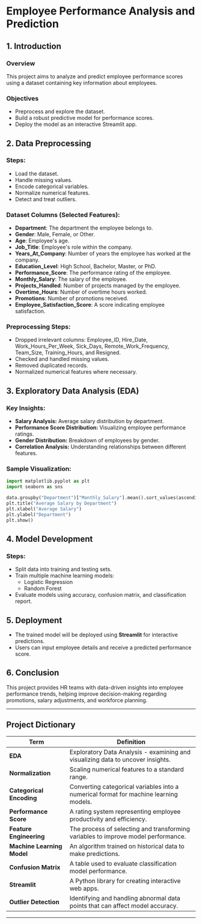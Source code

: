# Employee Performance Analysis and Prediction

## 1. Introduction

### Overview
This project aims to analyze and predict employee performance scores using a dataset containing key information about employees.

### Objectives
- Preprocess and explore the dataset.
- Build a robust predictive model for performance scores.
- Deploy the model as an interactive Streamlit app.

## 2. Data Preprocessing

### Steps:
- Load the dataset.
- Handle missing values.
- Encode categorical variables.
- Normalize numerical features.
- Detect and treat outliers.

### Dataset Columns (Selected Features):
- **Department**: The department the employee belongs to.
- **Gender**: Male, Female, or Other.
- **Age**: Employee's age.
- **Job_Title**: Employee's role within the company.
- **Years_At_Company**: Number of years the employee has worked at the company.
- **Education_Level**: High School, Bachelor, Master, or PhD.
- **Performance_Score**: The performance rating of the employee.
- **Monthly_Salary**: The salary of the employee.
- **Projects_Handled**: Number of projects managed by the employee.
- **Overtime_Hours**: Number of overtime hours worked.
- **Promotions**: Number of promotions received.
- **Employee_Satisfaction_Score**: A score indicating employee satisfaction.

### Preprocessing Steps:
- Dropped irrelevant columns: Employee_ID, Hire_Date, Work_Hours_Per_Week, Sick_Days, Remote_Work_Frequency, Team_Size, Training_Hours, and Resigned.
- Checked and handled missing values.
- Removed duplicated records.
- Normalized numerical features where necessary.

## 3. Exploratory Data Analysis (EDA)

### Key Insights:
- **Salary Analysis:** Average salary distribution by department.
- **Performance Score Distribution:** Visualizing employee performance ratings.
- **Gender Distribution:** Breakdown of employees by gender.
- **Correlation Analysis:** Understanding relationships between different features.

### Sample Visualization:
```python
import matplotlib.pyplot as plt
import seaborn as sns

data.groupby("Department")["Monthly_Salary"].mean().sort_values(ascending=True).plot(kind="barh", color="skyblue")
plt.title("Average Salary by Department")
plt.xlabel("Average Salary")
plt.ylabel("Department")
plt.show()
```

## 4. Model Development

### Steps:
- Split data into training and testing sets.
- Train multiple machine learning models:
  - Logistic Regression
  - Random Forest
- Evaluate models using accuracy, confusion matrix, and classification report.

## 5. Deployment
- The trained model will be deployed using **Streamlit** for interactive predictions.
- Users can input employee details and receive a predicted performance score.

## 6. Conclusion
This project provides HR teams with data-driven insights into employee performance trends, helping improve decision-making regarding promotions, salary adjustments, and workforce planning.

---

## Project Dictionary

| Term                      | Definition |
|---------------------------|------------|
| **EDA**                   | Exploratory Data Analysis - examining and visualizing data to uncover insights. |
| **Normalization**         | Scaling numerical features to a standard range. |
| **Categorical Encoding**  | Converting categorical variables into a numerical format for machine learning models. |
| **Performance Score**     | A rating system representing employee productivity and efficiency. |
| **Feature Engineering**   | The process of selecting and transforming variables to improve model performance. |
| **Machine Learning Model** | An algorithm trained on historical data to make predictions. |
| **Confusion Matrix**      | A table used to evaluate classification model performance. |
| **Streamlit**             | A Python library for creating interactive web apps. |
| **Outlier Detection**     | Identifying and handling abnormal data points that can affect model accuracy. |

---
